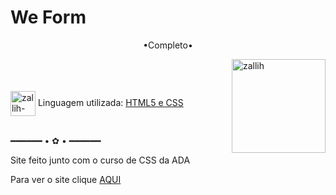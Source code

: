 # We Form

<p align="middle">•Completo•</p>

<img align="right" alt="zallih" width="150" src="https://cdn.discordapp.com/attachments/1128416328215167096/1157425285344534678/download20230905181423.png?ex=66ebeb8b&is=66ea9a0b&hm=a125113e1e0e5b130bd98fce76dba8edd2c83f38bd40616fb777c1f5598aa788&">
  <br><br>
<div style="display: inline_block"><br>
 
  <img align="center" alt="zallih-css" height="40" width="40" src="https://raw.githubusercontent.com/learnbr/html-css/master/logo.png">
  Linguagem utilizada: <a href="#">HTML5 e CSS</a><br><br>


━━━━━━ • ✿ • ━━━━━━
  
  <p>
  Site feito junto com o curso de CSS da ADA
    
   Para ver o site clique  <a href="https://zallih.github.io/WeForm/index.html">AQUI</a>
  </p>

 
